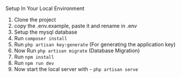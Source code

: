 Setup In Your Local Environment
1. Clone the project
2. copy the .env.example, paste it and rename in .env
3. Setup the mysql database
4. Run `composer install`
5. Run `php artisan key:generate` (For generating the application key)
6. Now Run `php artisan migrate` (Database Migration)
7. Run `npm install`
8. Run `npm run dev`
9. Now start the local server with - `php artisan serve`
